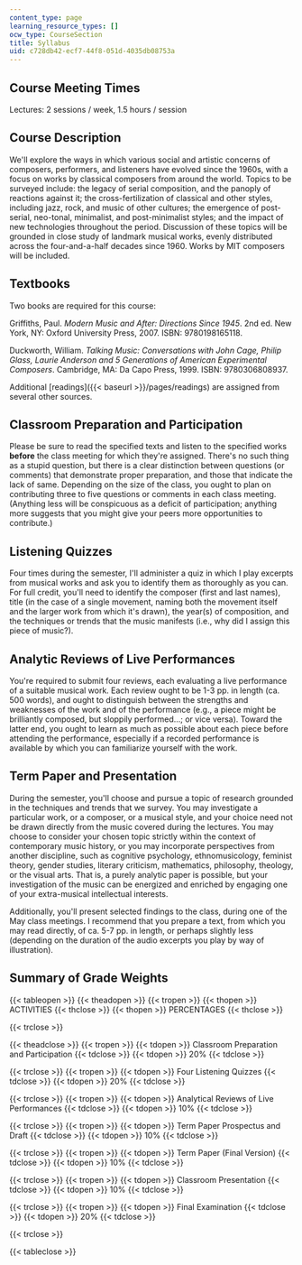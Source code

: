 ```yaml
---
content_type: page
learning_resource_types: []
ocw_type: CourseSection
title: Syllabus
uid: c728db42-ecf7-44f8-051d-4035db08753a
---
```


Course Meeting Times
--------------------

Lectures: 2 sessions / week, 1.5 hours / session

Course Description
------------------

We'll explore the ways in which various social and artistic concerns of composers, performers, and listeners have evolved since the 1960s, with a focus on works by classical composers from around the world. Topics to be surveyed include: the legacy of serial composition, and the panoply of reactions against it; the cross-fertilization of classical and other styles, including jazz, rock, and music of other cultures; the emergence of post-serial, neo-tonal, minimalist, and post-minimalist styles; and the impact of new technologies throughout the period. Discussion of these topics will be grounded in close study of landmark musical works, evenly distributed across the four-and-a-half decades since 1960. Works by MIT composers will be included.

Textbooks
---------

Two books are required for this course:

Griffiths, Paul. _Modern Music and After: Directions Since 1945_. 2nd ed. New York, NY: Oxford University Press, 2007. ISBN: 9780198165118.

Duckworth, William. _Talking Music: Conversations with John Cage, Philip Glass, Laurie Anderson and 5 Generations of American Experimental Composers_. Cambridge, MA: Da Capo Press, 1999. ISBN: 9780306808937.

Additional [readings]({{< baseurl >}}/pages/readings) are assigned from several other sources.

Classroom Preparation and Participation
---------------------------------------

Please be sure to read the specified texts and listen to the specified works **before** the class meeting for which they're assigned. There's no such thing as a stupid question, but there is a clear distinction between questions (or comments) that demonstrate proper preparation, and those that indicate the lack of same. Depending on the size of the class, you ought to plan on contributing three to five questions or comments in each class meeting. (Anything less will be conspicuous as a deficit of participation; anything more suggests that you might give your peers more opportunities to contribute.)

Listening Quizzes
-----------------

Four times during the semester, I'll administer a quiz in which I play excerpts from musical works and ask you to identify them as thoroughly as you can. For full credit, you'll need to identify the composer (first and last names), title (in the case of a single movement, naming both the movement itself and the larger work from which it's drawn), the year(s) of composition, and the techniques or trends that the music manifests (i.e., why did I assign this piece of music?).

Analytic Reviews of Live Performances
-------------------------------------

You're required to submit four reviews, each evaluating a live performance of a suitable musical work. Each review ought to be 1-3 pp. in length (ca. 500 words), and ought to distinguish between the strengths and weaknesses of the work and of the performance (e.g., a piece might be brilliantly composed, but sloppily performed...; or vice versa). Toward the latter end, you ought to learn as much as possible about each piece before attending the performance, especially if a recorded performance is available by which you can familiarize yourself with the work.

Term Paper and Presentation
---------------------------

During the semester, you'll choose and pursue a topic of research grounded in the techniques and trends that we survey. You may investigate a particular work, or a composer, or a musical style, and your choice need not be drawn directly from the music covered during the lectures. You may choose to consider your chosen topic strictly within the context of contemporary music history, or you may incorporate perspectives from another discipline, such as cognitive psychology, ethnomusicology, feminist theory, gender studies, literary criticism, mathematics, philosophy, theology, or the visual arts. That is, a purely analytic paper is possible, but your investigation of the music can be energized and enriched by engaging one of your extra-musical intellectual interests.

Additionally, you'll present selected findings to the class, during one of the May class meetings. I recommend that you prepare a text, from which you may read directly, of ca. 5-7 pp. in length, or perhaps slightly less (depending on the duration of the audio excerpts you play by way of illustration).

Summary of Grade Weights
------------------------

{{< tableopen >}}
{{< theadopen >}}
{{< tropen >}}
{{< thopen >}}
ACTIVITIES
{{< thclose >}}
{{< thopen >}}
PERCENTAGES
{{< thclose >}}

{{< trclose >}}

{{< theadclose >}}
{{< tropen >}}
{{< tdopen >}}
Classroom Preparation and Participation
{{< tdclose >}}
{{< tdopen >}}
20%
{{< tdclose >}}

{{< trclose >}}
{{< tropen >}}
{{< tdopen >}}
Four Listening Quizzes
{{< tdclose >}}
{{< tdopen >}}
20%
{{< tdclose >}}

{{< trclose >}}
{{< tropen >}}
{{< tdopen >}}
Analytical Reviews of Live Performances
{{< tdclose >}}
{{< tdopen >}}
10%
{{< tdclose >}}

{{< trclose >}}
{{< tropen >}}
{{< tdopen >}}
Term Paper Prospectus and Draft
{{< tdclose >}}
{{< tdopen >}}
10%
{{< tdclose >}}

{{< trclose >}}
{{< tropen >}}
{{< tdopen >}}
Term Paper (Final Version)
{{< tdclose >}}
{{< tdopen >}}
10%
{{< tdclose >}}

{{< trclose >}}
{{< tropen >}}
{{< tdopen >}}
Classroom Presentation
{{< tdclose >}}
{{< tdopen >}}
10%
{{< tdclose >}}

{{< trclose >}}
{{< tropen >}}
{{< tdopen >}}
Final Examination
{{< tdclose >}}
{{< tdopen >}}
20%
{{< tdclose >}}

{{< trclose >}}

{{< tableclose >}}
